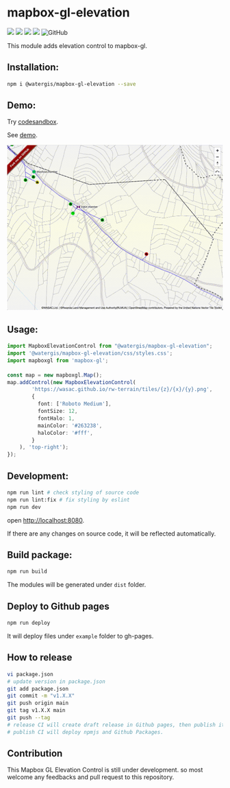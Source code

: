 # mapbox-gl-elevation
![](https://github.com/watergis/mapbox-gl-elevation/workflows/build/badge.svg)
![](https://github.com/watergis/mapbox-gl-elevation/workflows/deploy%20gh-pages/badge.svg)
![](https://github.com/watergis/mapbox-gl-elevation/workflows/Release%20Draft/badge.svg)
![](https://github.com/watergis/mapbox-gl-elevation/workflows/Node.js%20Package/badge.svg)
![GitHub](https://img.shields.io/github/license/watergis/mapbox-gl-elevation)

This module adds elevation control to mapbox-gl.

## Installation:

```bash
npm i @watergis/mapbox-gl-elevation --save
```

## Demo:

Try [codesandbox](https://codesandbox.io/s/mapbox-gl-elevation-cldfe).

See [demo](https://watergis.github.io/mapbox-gl-elevation).

![demo](./demo.gif)

## Usage:

```ts
import MapboxElevationControl from "@watergis/mapbox-gl-elevation";
import '@watergis/mapbox-gl-elevation/css/styles.css';
import mapboxgl from 'mapbox-gl';

const map = new mapboxgl.Map();
map.addControl(new MapboxElevationControl(
        'https://wasac.github.io/rw-terrain/tiles/{z}/{x}/{y}.png',
        { 
          font: ['Roboto Medium'],
          fontSize: 12,
          fontHalo: 1,
          mainColor: '#263238',
          haloColor: '#fff',
        }
    ), 'top-right');
});
```

## Development:

```bash
npm run lint # check styling of source code
npm run lint:fix # fix styling by eslint
npm run dev
```

open [http://localhost:8080](http://localhost:8080).

If there are any changes on source code, it will be reflected automatically.

## Build package:

```bash
npm run build
```

The modules will be generated under `dist` folder.

## Deploy to Github pages

```bash
npm run deploy
```

It will deploy files under `example` folder to gh-pages.

## How to release

```zsh
vi package.json
# update version in package.json
git add package.json
git commit -m "v1.X.X"
git push origin main
git tag v1.X.X main
git push --tag
# release CI will create draft release in Github pages, then publish it if it is ready.
# publish CI will deploy npmjs and Github Packages.
```

## Contribution

This Mapbox GL Elevation Control is still under development. so most welcome any feedbacks and pull request to this repository.
